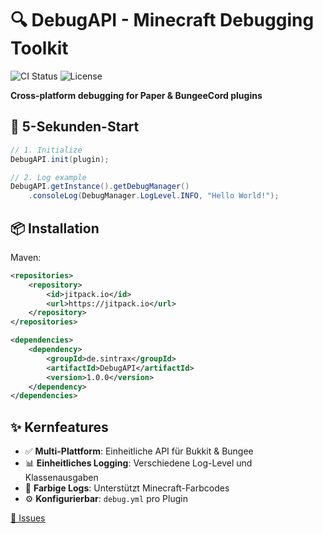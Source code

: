# 🔍 DebugAPI - Minecraft Debugging Toolkit
![CI Status](https://github.com/bySintrax/DebugAPI/actions/workflows/ci.yml/badge.svg)
![License](https://img.shields.io/badge/License-Apache_2.0-blue.svg)

**Cross-platform debugging for Paper & BungeeCord plugins**

## 🚀 5-Sekunden-Start
```java
// 1. Initialize
DebugAPI.init(plugin);

// 2. Log example
DebugAPI.getInstance().getDebugManager()
    .consoleLog(DebugManager.LogLevel.INFO, "Hello World!");
```

## 📦 Installation
Maven:
```xml
<repositories>
    <repository>
        <id>jitpack.io</id>
        <url>https://jitpack.io</url>
    </repository>
</repositories>

<dependencies>
    <dependency>
        <groupId>de.sintrax</groupId>
        <artifactId>DebugAPI</artifactId>
        <version>1.0.0</version>
    </dependency>
</dependencies>
```

## ✨ Kernfeatures
- ✅ **Multi-Plattform**: Einheitliche API für Bukkit & Bungee
- 📊 **Einheitliches Logging**: Verschiedene Log-Level und Klassenausgaben
- 🎨 **Farbige Logs**: Unterstützt Minecraft-Farbcodes
- ⚙️ **Konfigurierbar**: `debug.yml` pro Plugin

[🐛 Issues](/ISSUE_TEMPLATES/bug_report.md)